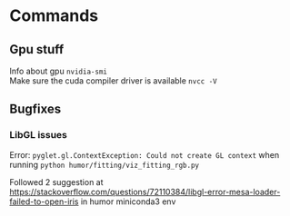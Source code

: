 

# Commands
## Gpu stuff
 
Info about gpu
```nvidia-smi```   
Make sure the cuda compiler driver is available
```nvcc -V```



## Bugfixes

### LibGL issues
Error: ```pyglet.gl.ContextException: Could not create GL context``` when running ```python humor/fitting/viz_fitting_rgb.py```

Followed 2 suggestion at https://stackoverflow.com/questions/72110384/libgl-error-mesa-loader-failed-to-open-iris in humor miniconda3 env